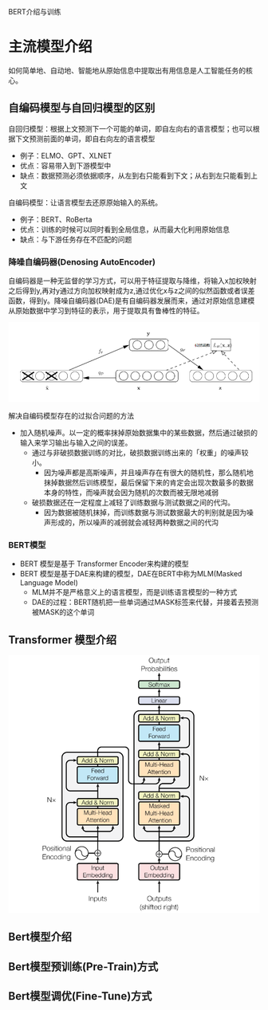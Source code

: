 BERT介绍与训练

# 主流模型介绍

如何简单地、自动地、智能地从原始信息中提取出有用信息是人工智能任务的核心。

## 自编码模型与自回归模型的区别

自回归模型：根据上文预测下一个可能的单词，即自左向右的语言模型；也可以根据下文预测前面的单词，即自右向左的语言模型

-   例子：ELMO、GPT、XLNET
-   优点：容易带入到下游模型中
-   缺点：数据预测必须依据顺序，从左到右只能看到下文；从右到左只能看到上文

自编码模型：让语言模型去还原原始输入的系统。

-   例子：BERT、RoBerta
-   优点：训练的时候可以同时看到全局信息，从而最大化利用原始信息
-   缺点：与下游任务存在不匹配的问题

### 降噪自编码器(Denosing AutoEncoder)

自编码器是一种无监督的学习方式，可以用于特征提取与降维，将输入x加权映射之后得到y,再对y通过方向加权映射成为z,通过优化x与z之间的似然函数或者误差函数，得到y。降噪自编码器(DAE)是有自编码器发展而来，通过对原始信息建模从原始数据中学习到特征的表示，用于提取具有鲁棒性的特征。

![DAE](pictures/DAE.png)

解决自编码模型存在的过拟合问题的方法

-   加入随机噪声。以一定的概率抹掉原始数据集中的某些数据，然后通过破损的输入来学习输出与输入之间的误差。
    -   通过与非破损数据训练的对比，破损数据训练出来的「权重」的噪声较小。
        -   因为噪声都是高斯噪声，并且噪声存在有很大的随机性，那么随机地抹掉数据然后训练模型，最后保留下来的肯定会出现次数最多的数据本身的特性，而噪声就会因为随机的次数而被无限地减弱
    -   破损数据还在一定程度上减轻了训练数据与测试数据之间的代沟。
        -   因为数据被随机抹掉，而训练数据与测试数据最大的判别就是因为噪声形成的，所以噪声的减弱就会减轻两种数据之间的代沟

### BERT模型

-   BERT 模型是基于 Transformer Encoder来构建的模型
-   BERT 模型是基于DAE来构建的模型，DAE在BERT中称为MLM(Masked Language Model)
    -   MLM并不是严格意义上的语言模型，而是训练语言模型的一种方式
    -   DAE的过程：BERT随机把一些单词通过MASK标签来代替，并接着去预测被MASK的这个单词



## Transformer 模型介绍

![Transformer](pictures/Transformer.png)

## Bert模型介绍

## Bert模型预训练(Pre-Train)方式

## Bert模型调优(Fine-Tune)方式